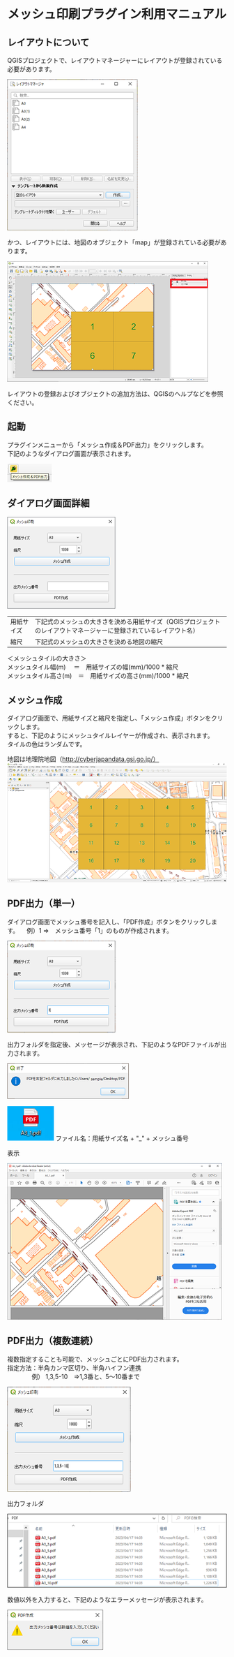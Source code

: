 # メッシュ印刷プラグイン利用マニュアル

## レイアウトについて

QGISプロジェクトで、レイアウトマネージャーにレイアウトが登録されている必要があります。

![](images/image_00_b.PNG)

かつ、レイアウトには、地図のオブジェクト「map」が登録されている必要があります。

![](images/image_00_c.PNG)

レイアウトの登録およびオブジェクトの追加方法は、QGISのヘルプなどを参照ください。

## 起動

プラグインメニューから「メッシュ作成＆PDF出力」をクリックします。
<BR>
下記のようなダイアログ画面が表示されます。

![](images/image_00.PNG)


## ダイアログ画面詳細

![](images/image_01.PNG)

|    |    |
| ---- | ---- |
| 用紙サイズ | 下記式のメッシュの大きさを決める用紙サイズ（QGISプロジェクトのレイアウトマネージャーに登録されているレイアウト名） |
| 縮尺 | 下記式のメッシュの大きさを決める地図の縮尺 |

＜メッシュタイルの大きさ＞<BR>
メッシュタイル幅(m)　  ＝　用紙サイズの幅(mm)/1000 * 縮尺<BR>
メッシュタイル高さ(m)　＝　用紙サイズの高さ(mm)/1000 * 縮尺



## メッシュ作成

ダイアログ画面で、用紙サイズと縮尺を指定し、「メッシュ作成」ボタンをクリックします。<BR>
すると、下記のようにメッシュタイルレイヤーが作成され、表示されます。<BR>
タイルの色はランダムです。

地図は地理院地図（http://cyberjapandata.gsi.go.jp/）
![](images/image_02.PNG)


## PDF出力（単一）

ダイアログ画面でメッシュ番号を記入し、「PDF作成」ボタンをクリックします。
　例）1 ⇒　メッシュ番号「1」のものが作成されます。

![](images/image_04.PNG)

出力フォルダを指定後、メッセージが表示され、下記のようなPDFファイルが出力されます。

![](images/image_08.PNG) 


![](images/image_03_b.PNG) ファイル名：用紙サイズ名 + "_" + メッシュ番号

表示

![](images/image_03.PNG)


## PDF出力（複数連続）

複数指定することも可能で、メッシュごとにPDF出力されます。<BR>
指定方法：半角カンマ区切り、半角ハイフン連携<BR>
　　　　例） 1,3,5-10　⇒1,3番と、5～10番まで

![](images/image_05.PNG)

出力フォルダ

![](images/image_06.PNG)


数値以外を入力すると、下記のようなエラーメッセージが表示されます。

![](images/image_07.PNG)
